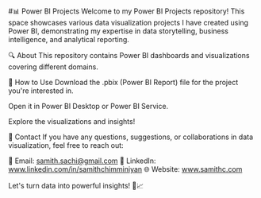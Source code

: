 #📊 Power BI Projects
Welcome to my Power BI Projects repository! This space showcases various data visualization projects I have created using Power BI, demonstrating my expertise in data storytelling, business intelligence, and analytical reporting.

🔍 About
This repository contains Power BI dashboards and visualizations covering different domains.

🚀 How to Use
Download the .pbix (Power BI Report) file for the project you're interested in.

Open it in Power BI Desktop or Power BI Service.

Explore the visualizations and insights!

📩 Contact
If you have any questions, suggestions, or collaborations in data visualization, feel free to reach out:

📧 Email: samith.sachi@gmail.com
🔗 LinkedIn: www.linkedin.com/in/samithchimminiyan
🌐 Website: www.samithc.com

Let's turn data into powerful insights! 🚀📈
